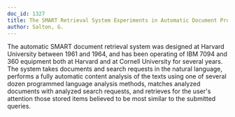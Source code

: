 ```yaml
---
doc_id: 1327
title: The SMART Retrieval System Experiments in Automatic Document Processing
author: Salton, G.
---
```


The automatic SMART document retrieval system was designed at
Harvard University between 1961 and 1964, and has been operating of IBM
7094 and 360 equipment both at Harvard and at Cornell University for
several years.  The system takes documents and search requests in the
natural language, performs a fully automatic content analysis of the
texts using one of several dozen programmed language analysis methods,
matches analyzed documents with analyzed search requests, and retrieves
for the user's attention those stored items believed to be most similar
to the submitted queries.